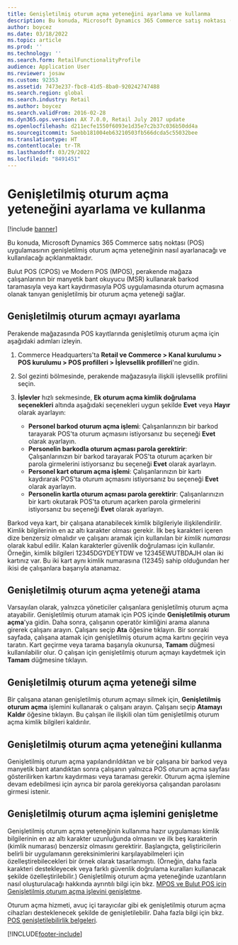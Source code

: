 ```yaml
---
title: Genişletilmiş oturum açma yeteneğini ayarlama ve kullanma
description: Bu konuda, Microsoft Dynamics 365 Commerce satış noktası (POS) uygulamasının genişletilmiş oturum açma yeteneğinin nasıl ayarlanacağı ve kullanılacağı açıklanmaktadır.
author: boycez
ms.date: 03/18/2022
ms.topic: article
ms.prod: ''
ms.technology: ''
ms.search.form: RetailFunctionalityProfile
audience: Application User
ms.reviewer: josaw
ms.custom: 92353
ms.assetid: 7473e237-fbc8-41d5-8ba0-920242747488
ms.search.region: global
ms.search.industry: Retail
ms.author: boycez
ms.search.validFrom: 2016-02-28
ms.dyn365.ops.version: AX 7.0.0, Retail July 2017 update
ms.openlocfilehash: d211ecfe1550f6093e1d35e7c2b37c036b50dd4a
ms.sourcegitcommit: 5aebb181004eb63210503fb566dcda5c55032bee
ms.translationtype: HT
ms.contentlocale: tr-TR
ms.lasthandoff: 03/29/2022
ms.locfileid: "8491451"
---
```

# <a name="set-up-and-use-the-extended-logon-capability"></a>Genişletilmiş oturum açma yeteneğini ayarlama ve kullanma

[!include [banner](includes/banner.md)]

Bu konuda, Microsoft Dynamics 365 Commerce satış noktası (POS) uygulamasının genişletilmiş oturum açma yeteneğinin nasıl ayarlanacağı ve kullanılacağı açıklanmaktadır.

Bulut POS (CPOS) ve Modern POS (MPOS), perakende mağaza çalışanlarının bir manyetik bant okuyucu (MSR) kullanarak barkod taramasıyla veya kart kaydırmasıyla POS uygulamasında oturum açmasına olanak tanıyan genişletilmiş bir oturum açma yeteneği sağlar.

## <a name="set-up-extended-logon"></a>Genişletilmiş oturum açmayı ayarlama

Perakende mağazasında POS kayıtlarında genişletilmiş oturum açma için aşağıdaki adımları izleyin.

1. Commerce Headquarters'ta **Retail ve Commerce \> Kanal kurulumu \> POS kurulumu \> POS profilleri \> İşlevsellik profilleri**'ne gidin. 
2. Sol gezinti bölmesinde, perakende mağazasıyla ilişkili işlevsellik profilini seçin.
3. **İşlevler** hızlı sekmesinde, **Ek oturum açma kimlik doğrulama seçenekleri** altında aşağıdaki seçenekleri uygun şekilde **Evet** veya **Hayır** olarak ayarlayın:

    - **Personel barkod oturum açma işlemi**: Çalışanlarınızın bir barkod tarayarak POS'ta oturum açmasını istiyorsanız bu seçeneği **Evet** olarak ayarlayın. 
    - **Personelin barkodla oturum açması parola gerektirir**: Çalışanlarınızın bir barkod tarayarak POS'ta oturum açarken bir parola girmelerini istiyorsanız bu seçeneği **Evet** olarak ayarlayın.
    - **Personel kart oturum açma işlemi**: Çalışanlarınızın bir kartı kaydırarak POS'ta oturum açmasını istiyorsanız bu seçeneği **Evet** olarak ayarlayın.
    - **Personelin kartla oturum açması parola gerektirir**: Çalışanlarınızın bir kartı okutarak POS'ta oturum açarken parola girmelerini istiyorsanız bu seçeneği **Evet** olarak ayarlayın.

Barkod veya kart, bir çalışana atanabilecek kimlik bilgileriyle ilişkilendirilir. Kimlik bilgilerinin en az altı karakter olması gerekir. İlk beş karakteri içeren dize benzersiz olmalıdır ve çalışanı aramak için kullanılan bir *kimlik numarası* olarak kabul edilir. Kalan karakterler güvenlik doğrulaması için kullanılır. Örneğin, kimlik bilgileri 12345DGYDEYTDW ve 12345EWUTBDAJH olan iki kartınız var. Bu iki kart aynı kimlik numarasına (12345) sahip olduğundan her ikisi de çalışanlara başarıyla atanamaz.

## <a name="assign-extended-logon"></a>Genişletilmiş oturum açma yeteneği atama

Varsayılan olarak, yalnızca yöneticiler çalışanlara genişletilmiş oturum açma atayabilir. Genişletilmiş oturum atamak için POS içinde **Genişletilmiş oturum açma**'ya gidin. Daha sonra, çalışanın operatör kimliğini arama alanına girerek çalışanı arayın. Çalışanı seçip **Ata** öğesine tıklayın. Bir sonraki sayfada, çalışana atamak için genişletilmiş oturum açma kartını geçirin veya taratın. Kart geçirme veya tarama başarıyla okunursa, **Tamam** düğmesi kullanılabilir olur. O çalışan için genişletilmiş oturum açmayı kaydetmek için **Tamam** düğmesine tıklayın.

## <a name="delete-extended-logon"></a>Genişletilmiş oturum açma yeteneği silme

Bir çalışana atanan genişletilmiş oturum açmayı silmek için, **Genişletilmiş oturum açma** işlemini kullanarak o çalışanı arayın. Çalışanı seçip **Atamayı Kaldır** öğesine tıklayın. Bu çalışan ile ilişkili olan tüm genişletilmiş oturum açma kimlik bilgileri kaldırılır.

## <a name="use-extended-logon"></a>Genişletilmiş oturum açma yeteneğini kullanma

Genişletilmiş oturum açma yapılandırıldıktan ve bir çalışana bir barkod veya manyetik bant atandıktan sonra çalışanın yalnızca POS oturum açma sayfası gösterilirken kartını kaydırması veya taraması gerekir. Oturum açma işlemine devam edebilmesi için ayrıca bir parola gerekiyorsa çalışandan parolasını girmesi istenir.

## <a name="extend-extended-logon"></a>Genişletilmiş oturum açma işlemini genişletme

Genişletilmiş oturum açma yeteneğinin kullanıma hazır uygulaması kimlik bilgilerinin en az altı karakter uzunluğunda olmasını ve ilk beş karakterin (kimlik numarası) benzersiz olmasını gerektirir. Başlangıçta, geliştiricilerin belirli bir uygulamanın gereksinimlerini karşılayabilmeleri için özelleştirebilecekleri bir örnek olarak tasarlanmıştı. (Örneğin, daha fazla karakteri destekleyecek veya farklı güvenlik doğrulama kuralları kullanacak şekilde özelleştirilebilir.) Genişletilmiş oturum açma yeteneğinde uzantıların nasıl oluşturulacağı hakkında ayrıntılı bilgi için bkz. [MPOS ve Bulut POS için Genişletilmiş oturum açma işlevini genişletme](https://cloudblogs.microsoft.com/dynamics365/no-audience/2018/12/14/extending-the-extended-logon-functionality-for-mpos-and-cloud-pos/).

Oturum açma hizmeti, avuç içi tarayıcılar gibi ek genişletilmiş oturum açma cihazları desteklenecek şekilde de genişletilebilir. Daha fazla bilgi için bkz. [POS genişletilebilirlik belgeleri](dev-itpro/pos-extension/pos-extension-overview.md).

[!INCLUDE[footer-include](../includes/footer-banner.md)]
